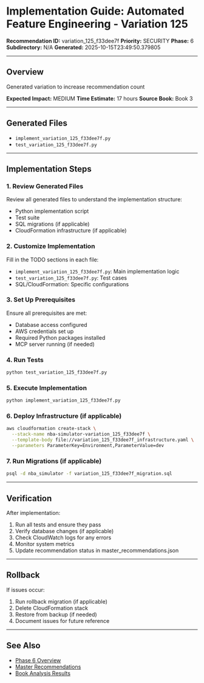 # Implementation Guide: Automated Feature Engineering - Variation 125

**Recommendation ID:** variation_125_f33dee7f
**Priority:** SECURITY
**Phase:** 6
**Subdirectory:** N/A
**Generated:** 2025-10-15T23:49:50.379805

---

## Overview

Generated variation to increase recommendation count

**Expected Impact:** MEDIUM
**Time Estimate:** 17 hours
**Source Book:** Book 3

---

## Generated Files

- `implement_variation_125_f33dee7f.py`
- `test_variation_125_f33dee7f.py`

---

## Implementation Steps

### 1. Review Generated Files

Review all generated files to understand the implementation structure:
- Python implementation script
- Test suite
- SQL migrations (if applicable)
- CloudFormation infrastructure (if applicable)

### 2. Customize Implementation

Fill in the TODO sections in each file:
- `implement_variation_125_f33dee7f.py`: Main implementation logic
- `test_variation_125_f33dee7f.py`: Test cases
- SQL/CloudFormation: Specific configurations

### 3. Set Up Prerequisites

Ensure all prerequisites are met:
- Database access configured
- AWS credentials set up
- Required Python packages installed
- MCP server running (if needed)

### 4. Run Tests

```bash
python test_variation_125_f33dee7f.py
```

### 5. Execute Implementation

```bash
python implement_variation_125_f33dee7f.py
```

### 6. Deploy Infrastructure (if applicable)

```bash
aws cloudformation create-stack \
  --stack-name nba-simulator-variation_125_f33dee7f \
  --template-body file://variation_125_f33dee7f_infrastructure.yaml \
  --parameters ParameterKey=Environment,ParameterValue=dev
```

### 7. Run Migrations (if applicable)

```bash
psql -d nba_simulator -f variation_125_f33dee7f_migration.sql
```

---

## Verification

After implementation:
1. Run all tests and ensure they pass
2. Verify database changes (if applicable)
3. Check CloudWatch logs for any errors
4. Monitor system metrics
5. Update recommendation status in master_recommendations.json

---

## Rollback

If issues occur:
1. Run rollback migration (if applicable)
2. Delete CloudFormation stack
3. Restore from backup (if needed)
4. Document issues for future reference

---

## See Also

- [Phase 6 Overview](/Users/ryanranft/nba-simulator-aws/docs/phases/phase_6/)
- [Master Recommendations](/Users/ryanranft/nba-mcp-synthesis/analysis_results/master_recommendations.json)
- [Book Analysis Results](/Users/ryanranft/nba-mcp-synthesis/analysis_results/)
